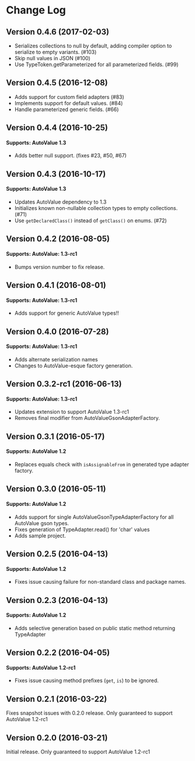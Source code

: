 # Change Log

## Version 0.4.6 (2017-02-03)

* Serializes collections to null by default, adding compiler option to serialize to empty variants. (#103)
* Skip null values in JSON (#100)
* Use TypeToken.getParameterized for all parameterized fields. (#99)

## Version 0.4.5 (2016-12-08)

* Adds support for custom field adapters (#83)
* Implements support for default values. (#84)
* Handle parameterized generic fields. (#66)

## Version 0.4.4 (2016-10-25)

#### Supports: AutoValue 1.3

* Adds better null support. (fixes #23, #50, #67)

## Version 0.4.3 (2016-10-17)

#### Supports: AutoValue 1.3

* Updates AutoValue dependency to 1.3
* Initializes known non-nullable collection types to empty collections. (#71)
* Use `getDeclaredClass()` instead of `getClass()` on enums. (#72)

## Version 0.4.2 (2016-08-05)

#### Supports: AutoValue: 1.3-rc1

* Bumps version number to fix release.

## Version 0.4.1 (2016-08-01)

#### Supports: AutoValue: 1.3-rc1

* Adds support for generic AutoValue types!!

## Version 0.4.0 (2016-07-28)

#### Supports: AutoValue: 1.3-rc1

* Adds alternate serialization names
* Changes to AutoValue-esque factory generation.

## Version 0.3.2-rc1 (2016-06-13)

#### Supports: AutoValue: 1.3-rc1

* Updates extension to support AutoValue 1.3-rc1
* Removes final modifier from AutoValueGsonAdapterFactory.

## Version 0.3.1 (2016-05-17)

#### Supports: AutoValue 1.2
 
* Replaces equals check with `isAssignableFrom` in generated type adapter factory.

## Version 0.3.0 (2016-05-11)

#### Supports: AutoValue 1.2
 
* Adds support for single AutoValueGsonTypeAdapterFactory for all AutoValue gson types.
* Fixes generation of TypeAdapter.read() for 'char' values
* Adds sample project.

## Version 0.2.5 (2016-04-13)

#### Supports: AutoValue 1.2
 
* Fixes issue causing failure for non-standard class and package names.

## Version 0.2.3 (2016-04-13)

#### Supports: AutoValue 1.2
 
* Adds selective generation based on public static method returning TypeAdapter<Foo>

## Version 0.2.2 (2016-04-05)

#### Supports: AutoValue 1.2-rc1
 
* Fixes issue causing method prefixes (`get`, `is`) to be ignored.

## Version 0.2.1 (2016-03-22)

Fixes snapshot issues with 0.2.0 release. Only guaranteed to support AutoValue 1.2-rc1

## Version 0.2.0 (2016-03-21)

Initial release. Only guaranteed to support AutoValue 1.2-rc1
